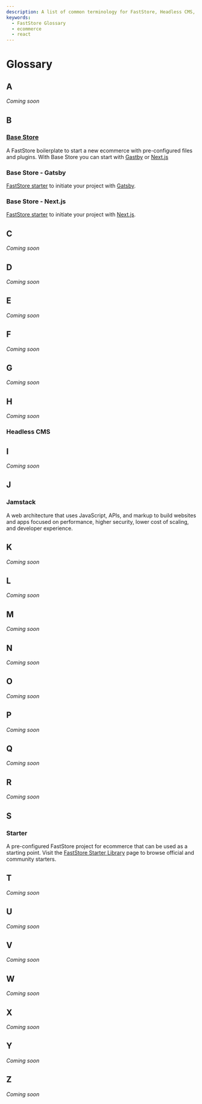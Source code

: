 ```yaml
---
description: A list of common terminology for FastStore, Headless CMS, WebOps and Base Store.
keywords:
  - FastStore Glossary
  - ecommerce
  - react
---
```


# Glossary

## A
*Coming soon*

## B
### [Base Store](https://www.faststore.dev/starters/base)

A FastStore boilerplate to start a new ecommerce with pre-configured files and plugins. With Base Store you can start with [Gastby](#base-store-gatsby) or [Next.js](#base-store-next-js)


### Base Store - Gatsby
[FastStore starter](https://github.com/vtex-sites/gatsby.store) to initiate your project with [Gatsby](https://www.gatsbyjs.com/).

### Base Store - Next.js
[FastStore starter](https://github.com/vtex-sites/nextjs.store) to initiate your project with [Next.js](https://github.com/vtex-sites/nextjs.store).

## C
*Coming soon*

## D
*Coming soon*

## E
*Coming soon*

## F
*Coming soon*

## G
*Coming soon*

## H
*Coming soon*

### Headless CMS

## I
*Coming soon*

## J

### Jamstack
A web architecture that uses JavaScript, APIs, and markup to build websites and apps focused on performance, higher security, lower cost of scaling, and developer experience.

## K 
*Coming soon*

## L
*Coming soon*

## M
*Coming soon*

## N
*Coming soon*

## O
*Coming soon*

## P
*Coming soon*

## Q
*Coming soon*

## R
*Coming soon*

## S

### Starter
A pre-configured FastStore project for ecommerce that can be used as a starting point. Visit the [FastStore Starter Library](https://www.faststore.dev/starters) page to browse official and community starters.

## T
*Coming soon*

## U
*Coming soon*

## V
*Coming soon*

## W
*Coming soon*

## X
*Coming soon*

## Y
*Coming soon*

## Z
*Coming soon*

